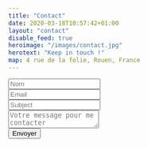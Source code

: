 ```yaml
---
title: "Contact"
date: 2020-03-18T10:57:42+01:00
layout: "contact"
disable_feed: true
heroimage: "/images/contact.jpg"
herotext: "Keep in touch !"
map: 4 rue de la folie, Rouen, France
---
```


<div class="columns is-multiline is-mobile">
    <div class="column">
<form name="contact" class="contact-form width-normal" action="/merci/" method="POST" netlify data-netlify="true" data-netlify-recaptcha="true">
    <input type="hidden" name="form-name" value="contact" />
    <!-- Text input-->
      <div class="field">
        <div class="control mb-3 has-icons-left">
          <span class="icon is-small is-left"><i class="fas fa-user"></i></span>
          <input class="required input" type="text" placeholder="Nom" name="NAME" id="contact-form-name">
        </div>
        <div class="control mb-3 has-icons-left">
          <span class="icon is-small is-left"><i class="fas fa-envelope"></i></span>
          <input class="required email input" type="email" placeholder="Email" name="EMAIL" id="contact-form-email">
        </div>
        <div class="control mb-3 has-icons-left">
          <span class="icon is-small is-left"><i class="fas fa-info"></i></span>
          <input id="contact-form-subject" name="Subject" type="text" placeholder="Subject" class="required input" required="" autocomplete="off">
        </div>
        <div class="control mb-3">
          <textarea id="contact-form-message" name="Message" class="textarea" placeholder="Votre message pour me contacter"></textarea>
        </div>
        <div data-netlify-recaptcha="true"></div>
        <div class="control mb-3">
          <input type="submit" value="Envoyer" name="envoyer" id="Form-submit" class="button is-danger">
        </div>
      </div>
</form>
</div>
</div>
